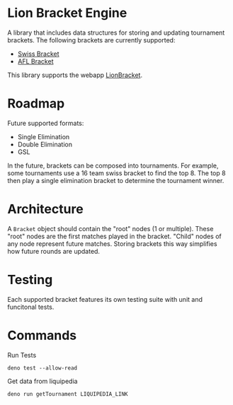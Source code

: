 # Lion Bracket Engine
A library that includes data structures for storing and updating tournament brackets. 
The following brackets are currently supported:

- [Swiss Bracket](https://en.wikipedia.org/wiki/Swiss-system_tournament)
- [AFL Bracket](https://en.wikipedia.org/wiki/AFL_final_eight_system)

This library supports the webapp [LionBracket](https://github.com/peteryn/LionBracket).

# Roadmap
Future supported formats:

- Single Elimination
- Double Elimination
- GSL

In the future, brackets can be composed into tournaments. For example, some tournaments use a 16 team swiss bracket to
find the top 8. The top 8 then play a single elimination bracket to determine the tournament winner.

# Architecture
A `Bracket` object should contain the "root" nodes (1 or multiple). These "root" nodes are the first matches played
in the bracket. "Child" nodes of any node represent future matches. Storing brackets this way simplifies how future
rounds are updated.

# Testing
Each supported bracket features its own testing suite with unit and funcitonal tests.

# Commands
Run Tests
```
deno test --allow-read
```
Get data from liquipedia
```
deno run getTournament LIQUIPEDIA_LINK
```

